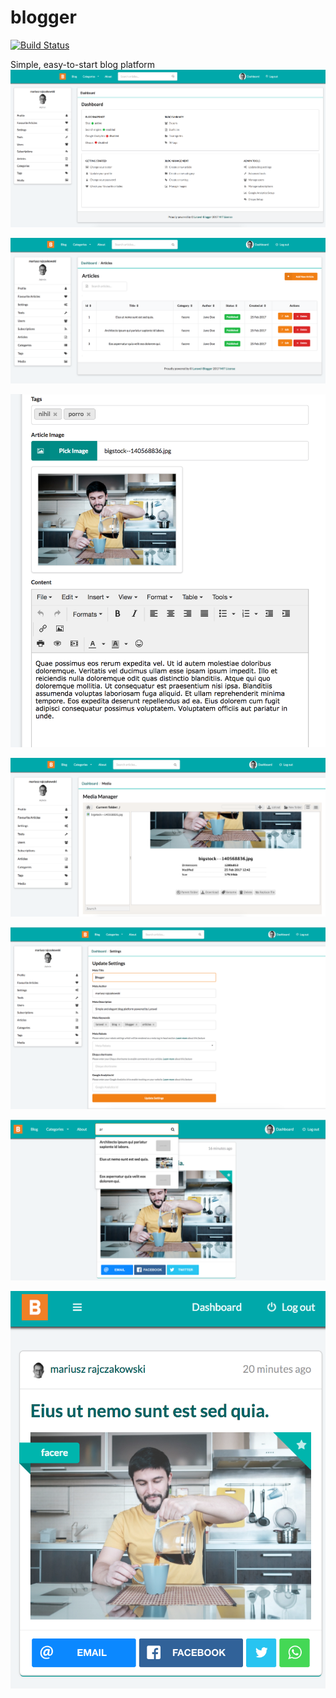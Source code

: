 # blogger
[![Build Status](https://travis-ci.org/mariocoski/laravel-blogger.svg?branch=master)](https://travis-ci.org/mariocoski/laravel-blogger)

Simple, easy-to-start blog platform
![Alt text](/public/images/screenshot_dashboard.png?raw=true "Laravel Blogger")

![Alt text](/public/images/screenshot_articles.png?raw=true "Laravel Blogger")

![Alt text](/public/images/screenshot_article.png?raw=true "Laravel Blogger")

![Alt text](/public/images/screenshot_media_manager.png?raw=true "Laravel Blogger")

![Alt text](/public/images/screenshot_settings.png?raw=true "Laravel Blogger")

![Alt text](/public/images/screenshot_search.png?raw=true "Laravel Blogger")

![Alt text](/public/images/screenshot_mobile.png?raw=true "Laravel Blogger")

